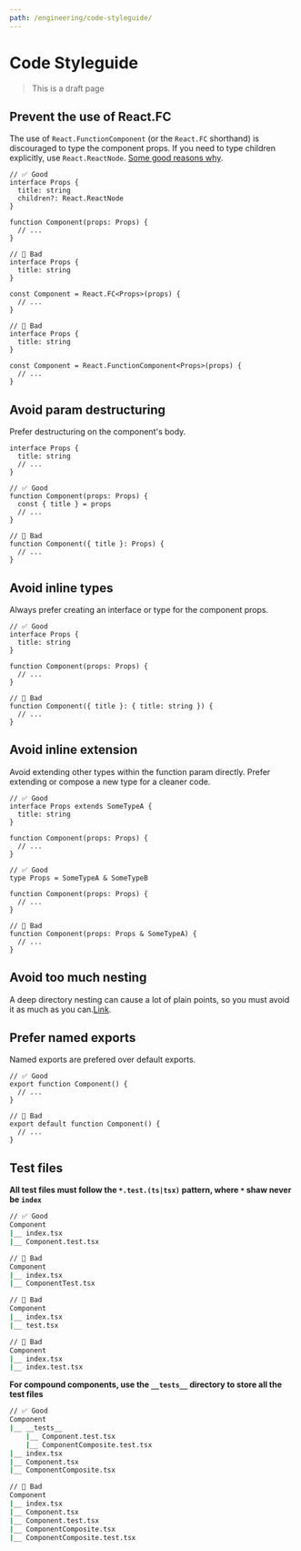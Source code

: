 ```yaml
---
path: /engineering/code-styleguide/
---
```


# Code Styleguide

> This is a draft page

## Prevent the use of React.FC

The use of `React.FunctionComponent` (or the `React.FC` shorthand) is discouraged to type the component props. If you need to type children explicitly, use `React.ReactNode`. [Some good reasons why](https://github.com/facebook/create-react-app/pull/8177).

```tsx isStatic
// ✅ Good
interface Props {
  title: string
  children?: React.ReactNode
}

function Component(props: Props) {
  // ...
}

// 🚨 Bad
interface Props {
  title: string
}

const Component = React.FC<Props>(props) {
  // ...
}

// 🚨 Bad
interface Props {
  title: string
}

const Component = React.FunctionComponent<Props>(props) {
  // ...
}
```

## Avoid param destructuring

Prefer destructuring on the component's body.

```tsx isStatic
interface Props {
  title: string
  // ...
}

// ✅ Good
function Component(props: Props) {
  const { title } = props
  // ...
}

// 🚨 Bad
function Component({ title }: Props) {
  // ...
}
```

## Avoid inline types

Always prefer creating an interface or type for the component props.

```tsx isStatic
// ✅ Good
interface Props {
  title: string
}

function Component(props: Props) {
  // ...
}

// 🚨 Bad
function Component({ title }: { title: string }) {
  // ...
}
```

## Avoid inline extension

Avoid extending other types within the function param directly. Prefer extending or compose a new type for a cleaner code.

```tsx isStatic
// ✅ Good
interface Props extends SomeTypeA {
  title: string
}

function Component(props: Props) {
  // ...
}

// ✅ Good
type Props = SomeTypeA & SomeTypeB

function Component(props: Props) {
  // ...
}

// 🚨 Bad
function Component(props: Props & SomeTypeA) {
  // ...
}
```

## Avoid too much nesting

A deep directory nesting can cause a lot of plain points, so you must avoid it as much as you can.[Link](https://reactjs.org/docs/faq-structure.html#avoid-too-much-nesting).

## Prefer named exports

Named exports are prefered over default exports.

```tsx isStatic
// ✅ Good
export function Component() {
  // ...
}

// 🚨 Bad
export default function Component() {
  // ...
}
```

## Test files

**All test files must follow the `*.test.(ts|tsx)` pattern, where `*` shaw never be `index`**

```sh isStatic
// ✅ Good
Component
|__ index.tsx
|__ Component.test.tsx

// 🚨 Bad
Component
|__ index.tsx
|__ ComponentTest.tsx

// 🚨 Bad
Component
|__ index.tsx
|__ test.tsx

// 🚨 Bad
Component
|__ index.tsx
|__ index.test.tsx
```

**For compound components, use the `__tests__` directory to store all the test files**

```sh isStatic
// ✅ Good
Component
|__ __tests__
    |__ Component.test.tsx
    |__ ComponentComposite.test.tsx
|__ index.tsx
|__ Component.tsx
|__ ComponentComposite.tsx

// 🚨 Bad
Component
|__ index.tsx
|__ Component.tsx
|__ Component.test.tsx
|__ ComponentComposite.tsx
|__ ComponentComposite.test.tsx
```
